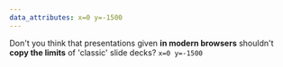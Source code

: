 ```yaml
---
data_attributes: x=0 y=-1500
---
```


Don't you think that presentations given **in modern browsers**
shouldn't **copy the limits** of 'classic' slide decks?
`x=0 y=-1500`


